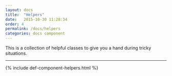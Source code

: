 ```yaml
---
layout: docs
title:  "Helpers"
date:   2015-10-30 11:28:34
order: 4
permalink: /docs/helpers
categories: docs component
---
```


This is a collection of helpful classes to give you a hand during tricky situations.

<hr>

{% include def-component-helpers.html %}
